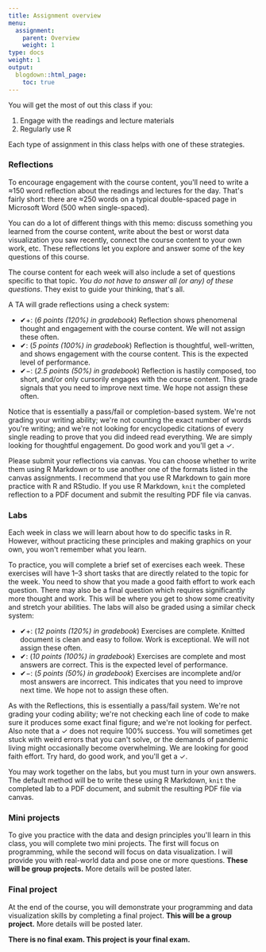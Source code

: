 ```yaml
---
title: Assignment overview
menu:
  assignment:
    parent: Overview
    weight: 1
type: docs
weight: 1
output:
  blogdown::html_page:
    toc: true
---
```


You will get the most of out this class if you:

1. Engage with the readings and lecture materials
2. Regularly use R

Each type of assignment in this class helps with one of these strategies.


### Reflections

To encourage engagement with the course content, you'll need to write a ≈150 word reflection about the readings and lectures for the day. That's fairly short: there are ≈250 words on a typical double-spaced page in Microsoft Word (500 when single-spaced). 

You can do a lot of different things with this memo: discuss something you learned from the course content, write about the best or worst data visualization you saw recently, connect the course content to your own work, etc. These reflections let you explore and answer some of the key questions of this course.

<!-- - What is truth? How is truth related to visualization? -->
<!-- - Why do we visualize data? -->
<!-- - What makes a great visualization? What makes a bad visualization? -->
<!-- - How do you choose which kind of visualization to use? -->
<!-- - What is the role of stories in presenting analysis? -->

The course content for each week will also include a set of questions specific to that topic. *You do not have to answer all (or any) of these questions*. They exist to guide your thinking, that's all.

A TA will grade reflections using a check system:

- ✔+: (*6 points (120%) in gradebook*) Reflection shows phenomenal thought and engagement with the course content. We will not assign these often.
- ✔: (*5 points (100%) in gradebook*) Reflection is thoughtful, well-written, and shows engagement with the course content. This is the expected level of performance.
- ✔−: (*2.5 points (50%) in gradebook*) Reflection is hastily composed, too short, and/or only cursorily engages with the course content. This grade signals that you need to improve next time. We hope not assign these often.

Notice that is essentially a pass/fail or completion-based system. We're not grading your writing ability; we're not counting the exact number of words you're writing; and we're not looking for encyclopedic citations of every single reading to prove that you did indeed read everything. We are simply looking for thoughtful engagement. Do good work and you'll get a ✓.

Please submit your reflections via canvas. You can choose whether to write them using R Markdown or to use another one of the formats listed in the canvas assignments. I recommend that you use R Markdown to gain more practice with R and RStudio. If you use R Markdown, `knit` the completed reflection to a PDF document and submit the resulting PDF file via canvas.


### Labs

Each week in class we will learn about how to do specific tasks in R. However, without practicing these principles and making graphics on your own, you won't remember what you learn.

To practice, you will complete a brief set of exercises each week. These exercises will have 1–3 short tasks that are directly related to the topic for the week. You need to show that you made a good faith effort to work each question. There may also be a final question which requires significantly more thought and work. This will be where you get to show some creativity and stretch your abilities. The labs will also be graded using a similar check system:

- ✔+: (*12 points (120%) in gradebook*) Exercises are complete. Knitted document is clean and easy to follow. Work is exceptional. We will not assign these often.
- ✔: (*10 points (100%) in gradebook*) Exercises are complete and most answers are correct. This is the expected level of performance.
- ✔−: (*5 points (50%) in gradebook*) Exercises are incomplete and/or most answers are incorrect. This indicates that you need to improve next time. We hope not to assign these often.

As with the Reflections, this is essentially a pass/fail system. We're not grading your coding ability; we're not checking each line of code to make sure it produces some exact final figure; and we're not looking for perfect. Also note that a ✓ does not require 100% success. You will sometimes get stuck with weird errors that you can't solve, or the demands of pandemic living might occasionally become overwhelming. We are looking for good faith effort. Try hard, do good work, and you'll get a ✓.

You may work together on the labs, but you must turn in your own answers. The default method will be to write these using R Markdown, `knit` the completed lab to a PDF document, and submit the resulting PDF file via canvas.


### Mini projects

To give you practice with the data and design principles you'll learn in this class, you will complete two mini projects. The first will focus on programming, while the second will focus on data visualization. I will provide you with real-world data and pose one or more questions. **These will be group projects.** More details will be posted later.

<!-- The mini projects will be graded using a check system: -->

<!-- - ✔+: (*85 points (≈115%) in gradebook*) Project is phenomenally well-designed and uses advanced R techniques. The project uncovers an important story that is not readily apparent from just looking at the raw data. I will not assign these often. -->
<!-- - ✔: (*75 points (100%) in gradebook*) Project is fine, follows most design principles, answers a question from the data, and uses R correctly. This is the expected level of performance. -->
<!-- - ✔−: (*37.5 points (50%) in gradebook*) Project is missing large components, is poorly designed, does not answer a relevant question, and/or uses R incorrectly. This indicates that you need to improve next time. I will hopefully not assign these often. -->

<!-- Because these mini projects give you practice for the final project, I will provide you with substantial feedback on your design and code. -->


### Final project

At the end of the course, you will demonstrate your programming and data visualization skills by completing a final project. **This will be a group project.** More details will be posted later.

<!-- [Complete details for the final project (including past examples of excellent projects) are here.](/assignment/final-project/) -->

**There is no final exam. This project is your final exam.**

<!-- The project will ***not*** be graded using a check system. Instead I will use a rubric to grade four elements of your project: -->

<!-- 1. Technical skills -->
<!-- 2. Visual design -->
<!-- 3. Truth and beauty -->
<!-- 4. Story -->

<!-- If you've engaged with the course content and completed the exercises and mini projects throughout the course, you should do just fine with the final project. -->
